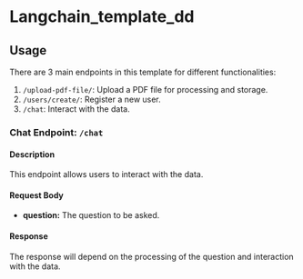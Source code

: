 # Langchain_template_dd

## Usage

There are 3 main endpoints in this template for different functionalities:

1. `/upload-pdf-file/`: Upload a PDF file for processing and storage.
2. `/users/create/`: Register a new user.
3. `/chat`: Interact with the data.


### Chat Endpoint: `/chat`

#### Description

This endpoint allows users to interact with the data.

#### Request Body

- **question:** The question to be asked.

#### Response

The response will depend on the processing of the question and interaction with the data.




